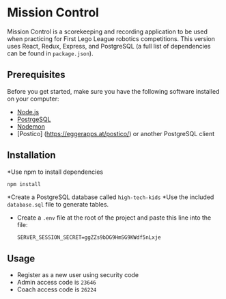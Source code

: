 # Mission Control
Mission Control is a scorekeeping and recording application to be used when practicing for First Lego League robotics competitions. This version uses React, Redux, Express, and PostgreSQL (a full list of dependencies can be found in `package.json`).

## Prerequisites

Before you get started, make sure you have the following software installed on your computer:

- [Node.js](https://nodejs.org/en/)
- [PostrgeSQL](https://www.postgresql.org/)
- [Nodemon](https://nodemon.io/)
- [Postico] (https://eggerapps.at/postico/) or another PostgreSQL client

## Installation

*Use npm to install dependencies
```bash
npm install
```

*Create a PostgreSQL database called `high-tech-kids`
*Use the included `database.sql` file to generate tables.

* Create a `.env` file at the root of the project and paste this line into the file:
    ```
    SERVER_SESSION_SECRET=ggZZs9bDG9HmSG9KWdf5nLxje
    ```


## Usage

* Register as a new user using security code
* Admin access code is `23646`
* Coach access code is `26224`



